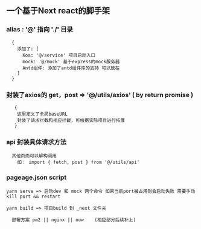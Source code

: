 ## 一个基于Next react的脚手架



### alias : '@' 指向 './' 目录


```
  {
    添加了: [
      Koa: '@/service' 项目启动入口
      mock: '@/mock' 基于express的mock服务器
      Antd组件: 添加了antd组件库的支持 可以放在
    ]
  }
```


### 封装了axios的 get，post =>  '@/utils/axios' ( by return promise )
 

```
   {
    这里定义了全局baseURL
    封装了请求拦截和相应拦截，可根据实际项目进行拓展
   }
```

  
### api 封装具体请求方法

```
  其他页面可以解构调用
    如： import { fetch, post } from '@/utils/api'
```


### pageage.json script


```
yarn serve => 启动dev 和 mock 两个命令 如果当前port被占用则会启动失败 需要手动kill port && restart

yarn build => 项目build 到 _next 文件夹

  部署方案 pm2 || nginx || now    (相应部分后续补上)
```
